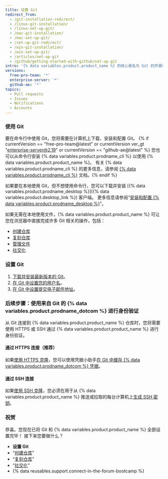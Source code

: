 ```yaml
---
title: 设置 Git
redirect_from:
  - /git-installation-redirect/
  - /linux-git-installation/
  - /linux-set-up-git/
  - /mac-git-installation/
  - /mac-set-up-git/
  - /set-up-git-redirect/
  - /win-git-installation/
  - /win-set-up-git/
  - /articles/set-up-git
  - /github/getting-started-with-github/set-up-git
intro: '{% data variables.product.product_name %} 的核心是名为 Git 的开源版本控制系统 (VCS) 。 Git 负责在您计算机上本地发生的、与 {% data variables.product.product_name %} 有关的所有内容。'
versions:
  free-pro-team: '*'
  enterprise-server: '*'
  github-ae: '*'
topics:
  - Pull requests
  - Issues
  - Notifications
  - Accounts
---
```


### 使用 Git

要在命令行中使用 Git，您将需要在计算机上下载、安装和配置 Git。 {% if currentVersion == "free-pro-team@latest" or currentVersion ver_gt "enterprise-server@2.19" or currentVersion == "github-ae@latest" %} 您也可以从命令行安装 {% data variables.product.prodname_cli %} 以使用 {% data variables.product.product_name %}。 有关 {% data variables.product.prodname_cli %} 的更多信息，请参阅 [{% data variables.product.prodname_cli %}](https://cli.github.com/manual/) 文档。{% endif %}

如果要在本地使用 Git，但不想使用命令行，您可以下载并安装 [{% data variables.product.prodname_desktop %}]({% data variables.product.desktop_link %}) 客户端。  更多信息请参阅“[安装和配置 {% data variables.product.prodname_desktop %}](/desktop/installing-and-configuring-github-desktop/)”。

如果无需在本地使用文件，{% data variables.product.product_name %} 可让您在浏览器中直接完成许多 Git 相关的操作，包括：

- [创建仓库](/articles/create-a-repo)
- [复刻仓库](/articles/fork-a-repo)
- [管理文件](/articles/managing-files-on-github/)
- [社交化](/articles/be-social)

### 设置 Git

1. [下载并安装最新版本的 Git](https://git-scm.com/downloads)。
2. [在 Git 中设置您的用户名](/github/getting-started-with-github/setting-your-username-in-git)。
3. [在 Git 中设置提交电子邮件地址](/articles/setting-your-commit-email-address)。

### 后续步骤：使用来自 Git 的 {% data variables.product.prodname_dotcom %} 进行身份验证

从 Git 连接到 {% data variables.product.product_name %} 仓库时，您将需要使用 HTTPS 或 SSH 通过 {% data variables.product.product_name %} 进行身份验证。

#### 通过 HTTPS 连接（推荐）

如果[使用 HTTPS 克隆](/github/getting-started-with-github/about-remote-repositories/#cloning-with-https-urls)，您可以使用凭据小助手[在 Git 中缓存 {% data variables.product.prodname_dotcom %} 凭据](/github/getting-started-with-github/caching-your-github-credentials-in-git)。

#### 通过 SSH 连接

如果[使用 SSH 克隆](/github/getting-started-with-github/about-remote-repositories/#cloning-with-ssh-urls)，您必须在用于从 {% data variables.product.product_name %} 推送或拉取的每台计算机上[生成 SSH 密钥](/articles/generating-a-new-ssh-key-and-adding-it-to-the-ssh-agent)。

### 祝贺

恭喜。您现在已将 Git 和 {% data variables.product.product_name %} 全部设置完毕！ 接下来您要做什么？

- **设置 Git**
- “[创建仓库](/articles/create-a-repo)”
- “[复刻仓库](/articles/fork-a-repo)”
- “[社交化](/articles/be-social)”
- {% data reusables.support.connect-in-the-forum-bootcamp %}
